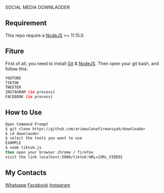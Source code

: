 SOCIAL MEDIA DOWNLAODER

## Requirement

This repo require a [NodeJS](https://nodejs.org/) >= 11.15.0.


## Fiture

First of all, you need to install [Git](https://git-scm.com/download/win) & [NodeJS](https://nodejs.org/). Then open your git bash, and follow this:<br>
```sh
YOUTUBE 
TIKTOK
TWEETER
INSTAGRAM (in process)
FACEBOOK (in process)
```

## How to Use
```sh
Open Command Prompt
$ git clone https://github.com/arimaulanafirmansyah/downloader
$ cd downlaoder
$ select the tools you want to use
EXAMPLE
$ node tiktok.js
then open your browser chrome / firefox
visit the link localhost:5000/tiktok?URL={URL_VIDEO}
```
## My Contacts

[Whatsapp](http://wa.me/6286167792618)
[Facebook](https://www.facebook.com/ari.m.firmansyah.35/)
[Instagram](https://www.instagram.com/arimaulanafrmnsyh_/)
